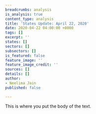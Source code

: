 ```yaml
---
breadcrumbs: analysis
is_analysis: true
content_type: analysis
title: 'States Update: April 22, 2020'
date: 2020-04-22 04:00:00 +0000
tags: []
excerpt: ''
states: []
sectors: []
subsectors: []
is_featured: false
feature_image: ''
feature_image_credit: ''
sources: []
details: []
author:
- Neelima Jain
published: false

---
```

This is where you put the body of the text.